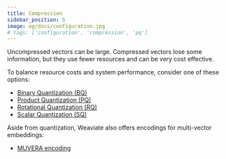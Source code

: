 ```yaml
---
title: Compression
sidebar_position: 5
image: og/docs/configuration.jpg
# tags: ['configuration', 'compression', 'pq']
---
```


Uncompressed vectors can be large. Compressed vectors lose some information, but they use fewer resources and can be very cost effective. 

To balance resource costs and system performance, consider one of these options:

- [Binary Quantization (BQ)](/weaviate/configuration/compression/bq-compression)
- [Product Quantization (PQ)](/weaviate/configuration/compression/pq-compression)
- [Rotational Quantization (RQ)](/weaviate/configuration/compression/rq-compression)
- [Scalar Quantization (SQ)](/weaviate/configuration/compression/sq-compression)

Aside from quantization, Weaviate also offers encodings for multi-vector embeddings:
- [MUVERA encoding](./multi-vectors.md)
